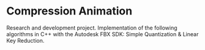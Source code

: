 # Compression Animation

Research and development project. Implementation of the following algorithms in C++ with the Autodesk FBX SDK: Simple Quantization & Linear Key Reduction.
